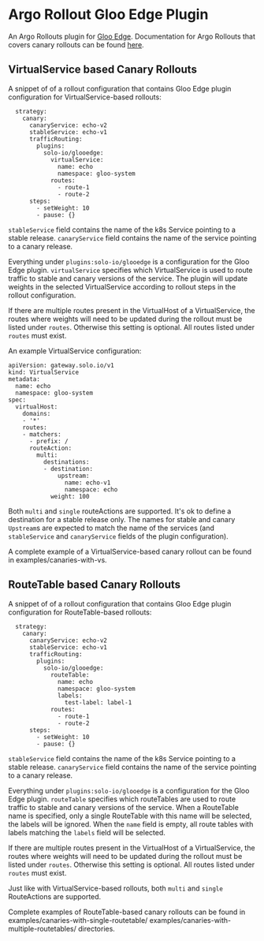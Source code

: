 # Argo Rollout Gloo Edge Plugin

An Argo Rollouts plugin for [Gloo Edge](https://www.solo.io/products/gloo-edge/). Documentation for Argo Rollouts that covers canary rollouts can be found [here](https://argo-rollouts.readthedocs.io/en/stable/features/canary/#canary-deployment-strategy).

## VirtualService based Canary Rollouts

A snippet of of a rollout configuration that contains Gloo Edge plugin configuration for VirtualService-based rollouts:
```
  strategy:
    canary:
      canaryService: echo-v2 
      stableService: echo-v1
      trafficRouting:
        plugins:
          solo-io/glooedge:
            virtualService:
              name: echo
              namespace: gloo-system
            routes:
              - route-1
              - route-2
      steps:
        - setWeight: 10
        - pause: {}
```

`stableService` field contains the name of the k8s Service pointing to a stable release. `canaryService` field contains the name of the service pointing to a canary release.

Everything under `plugins:solo-io/glooedge` is a configuration for the Gloo Edge plugin. `virtualService` specifies which VirtualService is used to route traffic to stable and canary versions of the service. The plugin will update weights in the selected VirtualService according to rollout steps in the rollout configuration. 

If there are multiple routes present in the VirtualHost of a VirtualService, the routes where weights will need to be updated during the rollout must be listed under `routes`. Otherwise this setting is optional. All routes listed under `routes` must exist.

An example VirtualService configuration:
```
apiVersion: gateway.solo.io/v1
kind: VirtualService
metadata:
  name: echo
  namespace: gloo-system
spec:
  virtualHost:
    domains:
    - '*'
    routes:
    - matchers:
      - prefix: /
      routeAction:
        multi:
          destinations:
          - destination:
              upstream:
                name: echo-v1
                namespace: echo
            weight: 100
```

Both `multi` and `single` routeActions are supported. It's ok to define a destination for a stable release only. The names for stable and canary `Upstream`s are expected to match the name of the services (and `stableService` and `canaryService` fields of the plugin configuration).

A complete example of a VirtualService-based canary rollout can be found in examples/canaries-with-vs.

## RouteTable based Canary Rollouts
A snippet of of a rollout configuration that contains Gloo Edge plugin configuration for RouteTable-based rollouts:
```
  strategy:
    canary:
      canaryService: echo-v2 
      stableService: echo-v1
      trafficRouting:
        plugins:
          solo-io/glooedge:
            routeTable:
              name: echo
              namespace: gloo-system
              labels:
                test-label: label-1
            routes:
              - route-1
              - route-2
      steps:
        - setWeight: 10
        - pause: {}
```

`stableService` field contains the name of the k8s Service pointing to a stable release. `canaryService` field contains the name of the service pointing to a canary release.

Everything under `plugins:solo-io/glooedge` is a configuration for the Gloo Edge plugin. `routeTable` specifies which routeTables are used to route traffic to stable and canary versions of the service. When a RouteTable name is specified, only a single RouteTable with this name will be selected, the labels will be ignored. When the `name` field is empty, all route tables with labels matching the `labels` field will be selected.  

If there are multiple routes present in the VirtualHost of a VirtualService, the routes where weights will need to be updated during the rollout must be listed under `routes`. Otherwise this setting is optional. All routes listed under `routes` must exist.

Just like with VirtualService-based rollouts, both `multi` and `single` RouteActions are supported.

Complete examples of RouteTable-based canary rollouts can be found in examples/canaries-with-single-routetable/ examples/canaries-with-multiple-routetables/ directories.
